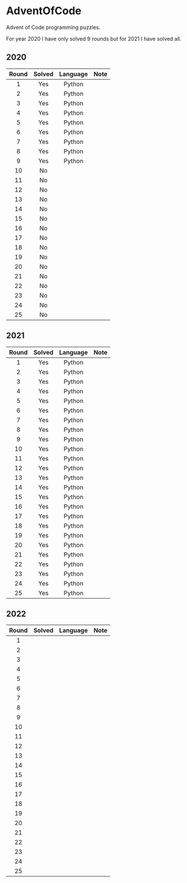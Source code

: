 # AdventOfCode

Advent of Code programming puzzles.

For year 2020 I have only solved 9 rounds but for 2021 I have solved all.

## 2020

| Round | Solved | Language | Note |
| :---: | :----: | :------: | :--: |
|   1   |  Yes   |  Python  |      |
|   2   |  Yes   |  Python  |      |
|   3   |  Yes   |  Python  |      |
|   4   |  Yes   |  Python  |      |
|   5   |  Yes   |  Python  |      |
|   6   |  Yes   |  Python  |      |
|   7   |  Yes   |  Python  |      |
|   8   |  Yes   |  Python  |      |
|   9   |  Yes   |  Python  |      |
|  10   |   No   |          |      |
|  11   |   No   |          |      |
|  12   |   No   |          |      |
|  13   |   No   |          |      |
|  14   |   No   |          |      |
|  15   |   No   |          |      |
|  16   |   No   |          |      |
|  17   |   No   |          |      |
|  18   |   No   |          |      |
|  19   |   No   |          |      |
|  20   |   No   |          |      |
|  21   |   No   |          |      |
|  22   |   No   |          |      |
|  23   |   No   |          |      |
|  24   |   No   |          |      |
|  25   |   No   |          |      |

## 2021

| Round | Solved | Language | Note |
| :---: | :----: | :------: | :--: |
|   1   |  Yes   |  Python  |      |
|   2   |  Yes   |  Python  |      |
|   3   |  Yes   |  Python  |      |
|   4   |  Yes   |  Python  |      |
|   5   |  Yes   |  Python  |      |
|   6   |  Yes   |  Python  |      |
|   7   |  Yes   |  Python  |      |
|   8   |  Yes   |  Python  |      |
|   9   |  Yes   |  Python  |      |
|  10   |  Yes   |  Python  |      |
|  11   |  Yes   |  Python  |      |
|  12   |  Yes   |  Python  |      |
|  13   |  Yes   |  Python  |      |
|  14   |  Yes   |  Python  |      |
|  15   |  Yes   |  Python  |      |
|  16   |  Yes   |  Python  |      |
|  17   |  Yes   |  Python  |      |
|  18   |  Yes   |  Python  |      |
|  19   |  Yes   |  Python  |      |
|  20   |  Yes   |  Python  |      |
|  21   |  Yes   |  Python  |      |
|  22   |  Yes   |  Python  |      |
|  23   |  Yes   |  Python  |      |
|  24   |  Yes   |  Python  |      |
|  25   |  Yes   |  Python  |      |

## 2022

| Round | Solved | Language | Note |
| :---: | :----: | :------: | :--: |
|   1   |        |          |      |
|   2   |        |          |      |
|   3   |        |          |      |
|   4   |        |          |      |
|   5   |        |          |      |
|   6   |        |          |      |
|   7   |        |          |      |
|   8   |        |          |      |
|   9   |        |          |      |
|  10   |        |          |      |
|  11   |        |          |      |
|  12   |        |          |      |
|  13   |        |          |      |
|  14   |        |          |      |
|  15   |        |          |      |
|  16   |        |          |      |
|  17   |        |          |      |
|  18   |        |          |      |
|  19   |        |          |      |
|  20   |        |          |      |
|  21   |        |          |      |
|  22   |        |          |      |
|  23   |        |          |      |
|  24   |        |          |      |
|  25   |        |          |      |
